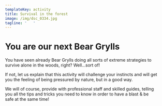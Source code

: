 ```yaml
---
templateKey: activity
title: Survival in the forest
image: /img/dsc_0334.jpg
tagline: '   '
---
```

# You are our next Bear Grylls

You have seen already Bear Grylls doing all sorts of extreme strategies to survive alone in the woods, right? Well…sort of!

If not, let us explain that this activity will challenge your instincts and will get you the feeling of being pressured by nature, but in a good way. 

We will of course, provide with professional staff and skilled guides, telling you all the tips and tricks you need to know in order to have a blast & be safe at the same time!
